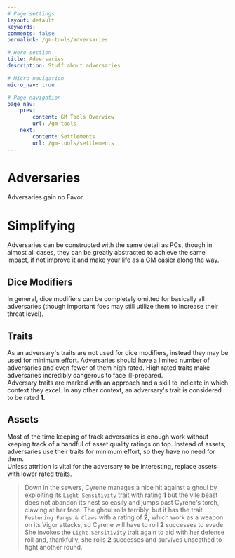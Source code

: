 ```yaml
---
# Page settings
layout: default
keywords:
comments: false
permalink: /gm-tools/adversaries

# Hero section
title: Adversaries
description: Stuff about adversaries

# Micro navigation
micro_nav: true

# Page navigation
page_nav:
    prev:
        content: GM Tools Overview
        url: /gm-tools
    next:
        content: Settlements
        url: /gm-tools/settlements
---
```


# Adversaries

Adversaries gain no Favor.



# Simplifying

Adversaries can be constructed with the same detail as PCs, though in almost all cases, they can be greatly abstracted to achieve the same impact, if not improve it and make your life as a GM easier along the way.

## Dice Modifiers

In general, dice modifiers can be completely omitted for basically all adversaries (though important foes may still utilize them to increase their threat level).

## Traits

As an adversary's traits are not used for dice modifiers, instead they may be used for minimum effort. Adversaries should have a limited number of adversaries and even fewer of them high rated. High rated traits make adversaries incredibly dangerous to face ill-prepared.  
Adversary traits are marked with an approach and a skill to indicate in which context they excel. In any other context, an adversary's trait is considered to be rated **1.**

## Assets

Most of the time keeping of track adversaries is enough work without keeping track of a handful of asset quality ratings on top. Instead of assets, adversaries use their traits for minimum effort, so they have no need for them.  
Unless attrition is vital for the adversary to be interesting, replace assets with lower rated traits.

> Down in the sewers, Cyrene manages a nice hit against a ghoul by exploiting its `Light Sensitivity` trait with rating **1** but the vile beast does not abandon its nest so easily and jumps past Cyrene's torch, clawing at her face. The ghoul rolls terribly, but it has the trait `Festering Fangs & Claws` with a rating of **2,** which work as a weapon on its Vigor attacks, so Cyrene will have to roll **2** successes to evade. She invokes the `Light Sensitivity` trait again to aid with her defense roll and, thankfully, she rolls **2** successes and survives unscathed to fight another round.
